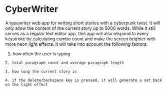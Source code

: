 # CyberWriter

A typewriter web app for writing short stories with a cyberpunk twist. It will only allow the content of the current story up to 5000 words. While it still serves as a regular text editor app, this app will also respond to every keystroke by calculating combo count and make the screen brighter with more neon light effects. It will take into account the following factors:
	
  
  
  1. how often the user is typing
  
	2. total paragraph count and average paragraph length
  
	3. how long the current story is
  
	4. if the delete/backspace key is pressed, it will generate a set back on the light effect
